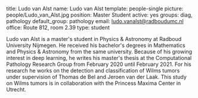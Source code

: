 title: Ludo van Alst
name: Ludo van Alst
template: people-single
picture: people/Ludo_van_Alst.jpg
position: Master Student
active: yes
groups: diag, pathology
default_group: pathology
email: ludo.vanalst@radboudumc.nl
office: Route 812, room 2.39
type: student

Ludo van Alst is a master's student in Physics & Astronomy at Radboud University Nijmegen. He received his bachelor's degrees in Mathematics and Physics & Astronomy from the same university. Because of his growing interest in deep learning, he writes his master's thesis at the Computational Pathology Research Group from February 2020 until February 2021. For his research he works on the detection and classification of Wilms tumors under supervision of Thomas de Bel and Jeroen van der Laak. This study on Wilms tumors is in collaboration with the Princess Maxima Center in Utrecht.

